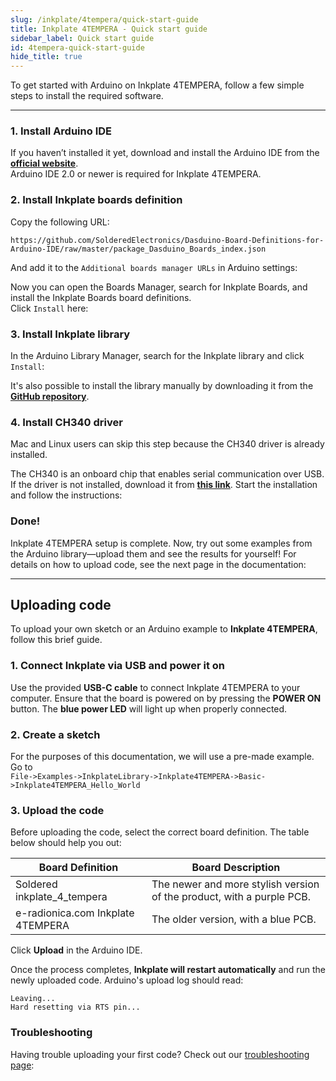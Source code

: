 ```yaml
---  
slug: /inkplate/4tempera/quick-start-guide  
title: Inkplate 4TEMPERA - Quick start guide  
sidebar_label: Quick start guide
id: 4tempera-quick-start-guide  
hide_title: true  
---
```


<SectionTitle title="Quick start guide" backgroundImage="/img/arduino_bg.jpg" />

To get started with Arduino on Inkplate 4TEMPERA, follow a few simple steps to install the required software.

---

### 1. Install Arduino IDE

If you haven’t installed it yet, download and install the Arduino IDE from the **[official website](https://www.arduino.cc/en/software)**.  
<WarningBox>Arduino IDE 2.0 or newer is required for Inkplate 4TEMPERA.</WarningBox>

<CenteredImage src="/img/inkplate_4_tempera/arduino_ide.png" alt="Install Arduino IDE" caption="Arduino IDE 2.0" width="600px" />

### 2. Install Inkplate boards definition

Copy the following URL:

```
https://github.com/SolderedElectronics/Dasduino-Board-Definitions-for-Arduino-IDE/raw/master/package_Dasduino_Boards_index.json
```

And add it to the `Additional boards manager URLs` in Arduino settings:

<CenteredImage src="/img/inkplate_4_tempera/add_board_def.png" alt="Add Inkplate to Arduino boards Manager" caption="Adding the Inkplate boards link to Arduino IDE" width="600px" />

Now you can open the Boards Manager, search for Inkplate Boards, and install the Inkplate Boards board definitions.  
Click `Install` here:  
<CenteredImage src="/img/inkplate_4_tempera/install_board.png" alt="Install Inkplate boards" caption="Adding Inkplate boards to Arduino IDE" width="400px" />

### 3. Install Inkplate library

In the Arduino Library Manager, search for the Inkplate library and click `Install`:  
<CenteredImage src="/img/inkplate_4_tempera/install_lib.png" alt="Install Inkplate library" caption="Installing Inkplate library" width="400px" />

<InfoBox>It's also possible to install the library manually by downloading it from the [**GitHub repository**](https://github.com/SolderedElectronics/Inkplate-Arduino-library).</InfoBox>

### 4. Install CH340 driver

<InfoBox>Mac and Linux users can skip this step because the CH340 driver is already installed.</InfoBox>

The CH340 is an onboard chip that enables serial communication over USB. If the driver is not installed, download it from **[this link](https://soldered.com/productdata/2023/02/CH34x_Install_Windows_v3_4.zip)**. Start the installation and follow the instructions:  
<CenteredImage src="/img/inkplate_4_tempera/ch340.png" alt="Install CH340 Driver" caption="Installing the CH340 Driver on Windows" width="350px" />

### Done!

Inkplate 4TEMPERA setup is complete. Now, try out some examples from the Arduino library—upload them and see the results for yourself! For details on how to upload code, see the next page in the documentation:

---

## Uploading code

To upload your own sketch or an Arduino example to **Inkplate 4TEMPERA**, follow this brief guide.

### 1. Connect Inkplate via USB and power it on

Use the provided **USB-C cable** to connect Inkplate 4TEMPERA to your computer. Ensure that the board is powered on by pressing the **POWER ON** button. The **blue power LED** will light up when properly connected.

<CenteredImage src="/img/inkplate_4_tempera/10_usb_connect.png" alt="Inkplate 4TEMPERA onboard USB-C connector" caption="Inkplate 4TEMPERA onboard USB-C connector" width="500px" />

<CenteredImage src="/img/inkplate_4_tempera/10_power_button.png" alt="Inkplate 4TEMPERA onboard POWER button" caption="Inkplate 4TEMPERA onboard POWER button" width="500px" />

### 2. Create a sketch

For the purposes of this documentation, we will use a pre-made example. Go to  
`File->Examples->InkplateLibrary->Inkplate4TEMPERA->Basic->Inkplate4TEMPERA_Hello_World`

<CenteredImage src="/img/inkplate_4_tempera/arduino_sketch.png" alt="Selecting a basic example for Inkplate 4TEMPERA" caption="Selecting a basic example for Inkplate 4TEMPERA" width="800px" />

### 3. Upload the code

Before uploading the code, select the correct board definition. The table below should help you out:

| Board Definition                   | Board Description                                                     |
| ---------------------------------- | --------------------------------------------------------------------- |
| Soldered inkplate_4_tempera        | The newer and more stylish version of the product, with a purple PCB. |
| e-radionica.com Inkplate 4TEMPERA   | The older version, with a blue PCB.                                   |

Click **Upload** in the Arduino IDE.

<CenteredImage src="/img/inkplate_4_tempera/upload_button.png" alt="Arduino IDE Upload Button" caption="Arduino IDE Upload Button" width="800px" />

Once the process completes, **Inkplate will restart automatically** and run the newly uploaded code. Arduino's upload log should read:
```
Leaving...
Hard resetting via RTS pin...
```

### Troubleshooting

Having trouble uploading your first code? Check out our [troubleshooting page](/documentation/inkplate/10/faq-troubleshooting/):